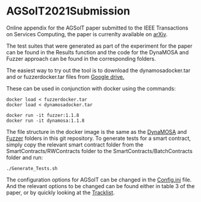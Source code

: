 # AGSolT2021Submission
Online appendix for the AGSolT paper submitted to the IEEE Transactions on Services Computing, the paper is currenlty available on <a href="https://arxiv.org/abs/2102.08864">arXiv</a>.

The test suites that were generated as part of the experiment for the paper can be found in the Results function and the code for the DynaMOSA and Fuzzer approach can be found in the corresponding folders.

The easiest way to try out the tool is to download the dynamosadocker.tar and or fuzzerdocker.tar files from <a href="https://drive.google.com/drive/folders/1qAxzToqqCNkGBWFmDPC_O03BVCLDHbDX?usp=sharing">Google drive.</a>

These can be used in conjunction with docker using the commands:

```
docker load < fuzzerdocker.tar
docker load < dynamosadocker.tar

docker run -it fuzzer:1.1.8
docker run -it dynamosa:1.1.8
```

The file structure in the docker image is the same as the <a href="https://github.com/AGSolT/AGSolT2021Submission/tree/main/DynaMOSA">DynaMOSA</a> and <a href="https://github.com/AGSolT/AGSolT2021Submission/tree/main/Fuzzer">Fuzzer</a> folders in this git repository. To generate tests for a smart contract, simply copy the relevant smart contract folder from the SmartContracts/RWContracts folder to the SmartContracts/BatchContracts folder and run:

```
./Generate_Tests.sh
```

The configuration options for AGSolT can be changed in the <a href="https://github.com/AGSolT/AGSolT2021Submission/blob/main/DynaMOSA/SolMOSA/Config.ini"> Config.ini</a> file. And the relevant options to be changed can be found either in table 3 of the paper, or by quickly looking at the <a href="https://github.com/AGSolT/AGSolT2021Submission/blob/main/Tracklist">Tracklist</a>.
